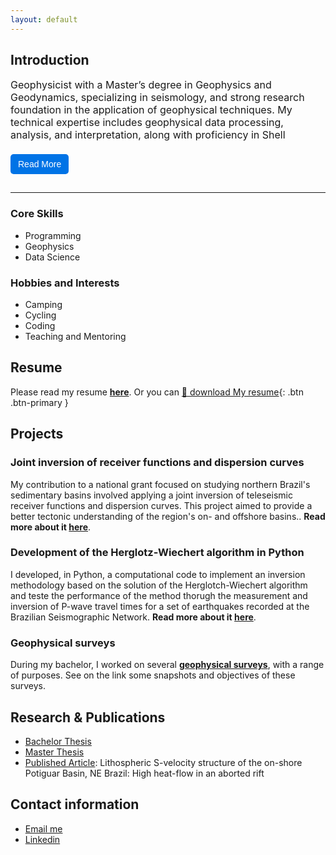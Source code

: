 ```yaml
---
layout: default
---
```


## Introduction


<style>
  .bio-container {
    max-width: 600px;
    margin: auto;
    font-size: 16px;
  }

  .bio-text {
    overflow: hidden;
    max-height: 100px; /* Show only part of the text initially */
    transition: max-height 0.3s ease-out;
  }

  .bio-text.expanded {
    max-height: 500px; /* Adjust based on your text length */
  }

  .read-more-btn {
    background-color: #0073e6;
    color: white;
    padding: 8px 12px;
    font-size: 14px;
    border: none;
    cursor: pointer;
    border-radius: 5px;
    margin-top: 5px;
    margin-bottom: 15px;
  }

  .read-more-btn:hover {
    background-color: #005bb5;
  }
</style>

<div class="bio-container">
  <p class="bio-text" id="bio">
Geophysicist with a Master’s degree in Geophysics and Geodynamics, specializing in seismology, and strong research foundation in the application of geophysical techniques. My technical expertise includes geophysical data processing, analysis, and interpretation, along with proficiency in Shell scripting, Unix-based operating systems and command-line tools. I’m also skilled in Python programming, with a focus on solving geophysical problems. I am passionate about bridging research and practical applications, proficient in tackling complex challenges, and contributing to meaningful projects.    
  </p>
  <button class="read-more-btn" onclick="toggleBio()">Read More</button>
</div>

<script>
  function toggleBio() {
    var bio = document.getElementById("bio");
    var btn = document.querySelector(".read-more-btn");

    if (bio.classList.contains("expanded")) {
      bio.classList.remove("expanded");
      btn.textContent = "Read More";
    } else {
      bio.classList.add("expanded");
      btn.textContent = "Read Less";
    }
  }
</script>

* * *
### Core Skills

- Programming
- Geophysics
- Data Science

### Hobbies and Interests

- Camping 
- Cycling
- Coding
- Teaching and Mentoring

## Resume

Please read my resume **[here](./resume.html)**.
Or you can [📄 download My resume](assets/resume.pdf){: .btn .btn-primary }


## Projects

### Joint inversion of receiver functions and dispersion curves

My contribution to a national grant focused on studying northern Brazil's sedimentary basins involved applying a joint inversion of teleseismic receiver functions and dispersion curves. This project aimed to provide a better tectonic understanding of the region's on- and offshore basins.. **Read more about it [here](joint_inversion.html)**.


### Development of the Herglotz-Wiechert algorithm in Python

I developed, in Python, a computational code to implement an inversion methodology based on the solution of the Herglotch-Wiechert algorithm and teste the performance of the method thorugh the measurement and inversion of P-wave travel times for a set of earthquakes recorded at the Brazilian Seismographic Network. **Read more about it [here](./HW.html)**.

### Geophysical surveys
During my bachelor, I worked on several **[geophysical surveys](./geophysical_surveys.html)**, with a range of purposes. See on the link some snapshots and objectives of these surveys.


## Research & Publications

+ [Bachelor Thesis](https://repositorio.ufrn.br/bitstream/123456789/34358/1/AvaliacaoInversaoHerglotz_Barbosa_2018.pdf)
+ [Master Thesis](https://repositorio.ufrn.br/bitstream/123456789/49492/1/EstruturalitosfericaBacia_Barbosa_2022.pdf)
+ [Published Article](https://www.sciencedirect.com/science/article/abs/pii/S0264370722000564): Lithospheric S-velocity structure of the on-shore Potiguar Basin, NE Brazil: High heat-flow in an aborted rift


## Contact information

* [Email me](mailto:thabita.sofiagomes@gmail.com)
* [Linkedin](https://www.linkedin.com/in/thabita-barbosa/)



